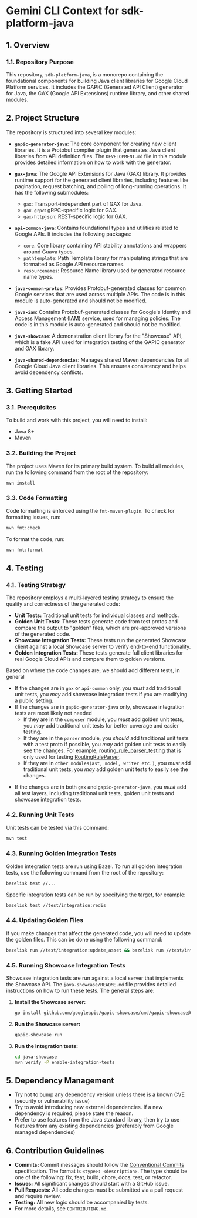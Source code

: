 # Gemini CLI Context for sdk-platform-java

## 1. Overview

### 1.1. Repository Purpose

This repository, `sdk-platform-java`, is a monorepo containing the foundational components for building Java client libraries for Google Cloud Platform services. It includes the GAPIC (Generated API Client) generator for Java, the GAX (Google API Extensions) runtime library, and other shared modules.

## 2. Project Structure

The repository is structured into several key modules:

*   **`gapic-generator-java`**: The core component for creating new client libraries. It is a Protobuf compiler plugin that generates Java client libraries from API definition files. The `DEVELOPMENT.md` file in this module provides detailed information on how to work with the generator.

*   **`gax-java`**: The Google API Extensions for Java (GAX) library. It provides runtime support for the generated client libraries, including features like pagination, request batching, and polling of long-running operations. It has the following submodules:
    *   `gax`: Transport-independent part of GAX for Java.
    *   `gax-grpc`: gRPC-specific logic for GAX.
    *   `gax-httpjson`: REST-specific logic for GAX.

*   **`api-common-java`**: Contains foundational types and utilities related to Google APIs. It includes the following packages:
    *   `core`: Core library containing API stability annotations and wrappers around Guava types.
    *   `pathtemplate`: Path Template library for manipulating strings that are formatted as Google API resource names.
    *   `resourcenames`: Resource Name library used by generated resource name types.

*   **`java-common-protos`**: Provides Protobuf-generated classes for common Google services that are used across multiple APIs. The code is in this module is auto-generated and should not be modified.

*   **`java-iam`**: Contains Protobuf-generated classes for Google's Identity and Access Management (IAM) service, used for managing policies. The code is in this module is auto-generated and should not be modified.

*   **`java-showcase`**: A demonstration client library for the "Showcase" API, which is a fake API used for integration testing of the GAPIC generator and GAX library.

*   **`java-shared-dependencies`**: Manages shared Maven dependencies for all Google Cloud Java client libraries. This ensures consistency and helps avoid dependency conflicts.

## 3. Getting Started

### 3.1. Prerequisites

To build and work with this project, you will need to install:

*   Java 8+
*   Maven

### 3.2. Building the Project

The project uses Maven for its primary build system. To build all modules, run the following command from the root of the repository:

```sh
mvn install
```

### 3.3. Code Formatting

Code formatting is enforced using the `fmt-maven-plugin`. To check for formatting issues, run:

```sh
mvn fmt:check
```

To format the code, run:

```sh
mvn fmt:format
```

## 4. Testing

### 4.1. Testing Strategy

The repository employs a multi-layered testing strategy to ensure the quality and correctness of the generated code:

*   **Unit Tests:** Traditional unit tests for individual classes and methods.
*   **Golden Unit Tests:** These tests generate code from test protos and compare the output to "golden" files, which are pre-approved versions of the generated code.
*   **Showcase Integration Tests:** These tests run the generated Showcase client against a local Showcase server to verify end-to-end functionality.
*   **Golden Integration Tests:** These tests generate full client libraries for real Google Cloud APIs and compare them to golden versions.

Based on where the code changes are, we should add different tests, in general

*   If the changes are in `gax` or `api-common` only, you _must_ add traditional unit tests, you _may_ add showcase integration tests if you are modifying a public setting. 
*   If the changes are in `gapic-generator-java` only, showcase integration tests are most likely not needed
      * If they are in the `composer` module, you _must_ add golden unit tests, you _may_ add traditional unit tests for better coverage and easier testing.
      * If they are in the `parser` module, you _should_ add traditional unit tests with a test proto if possible, you _may_ add golden unit tests to easily see the changes. For example, [routing_rule_parser_testing](https://github.com/googleapis/sdk-platform-java/blob/main/gapic-generator-java/src/test/proto/routing_rule_parser_testing.proto) that is only used for testing [RoutingRuleParser](https://github.com/googleapis/sdk-platform-java/blob/main/gapic-generator-java/src/main/java/com/google/api/generator/gapic/protoparser/RoutingRuleParser.java).
      * If they are in `other modules(ast, model, writer etc.)`, you _must_ add traditional unit tests, you _may_ add golden unit tests to easily see the changes.
- If the changes are in both `gax` and `gapic-generator-java`, you _must_ add all test layers, including traditional unit tests, golden unit tests and showcase integration tests.

### 4.2. Running Unit Tests

Unit tests can be tested via this command:

```sh
mvn test
```

### 4.3. Running Golden Integration Tests

Golden integration tests are run using Bazel. To run all golden integration tests, use the following command from the root of the repository:

```sh
bazelisk test //...
```

Specific integration tests can be run by specifying the target, for example:

```sh
bazelisk test //test/integration:redis
```

### 4.4. Updating Golden Files

If you make changes that affect the generated code, you will need to update the golden files. This can be done using the following command:

```sh
bazelisk run //test/integration:update_asset && bazelisk run //test/integration:update_credentials && bazelisk run //test/integration:update_iam && bazelisk run //test/integration:update_kms && bazelisk run //test/integration:update_pubsub && bazelisk run //test/integration:update_logging && bazelisk run //test/integration:update_redis && bazelisk run //test/integration:update_storage && bazelisk run //test/integration:update_library && bazelisk run //test/integration:update_compute && bazelisk run //test/integration:update_bigtable && bazelisk run //test/integration:update_apigeeconnect 
```

### 4.5. Running Showcase Integration Tests

Showcase integration tests are run against a local server that implements the Showcase API. The `java-showcase/README.md` file provides detailed instructions on how to run these tests. The general steps are:

1.  **Install the Showcase server:**

    ```sh
    go install github.com/googleapis/gapic-showcase/cmd/gapic-showcase@latest
    ```

2.  **Run the Showcase server:**

    ```sh
    gapic-showcase run
    ```

3.  **Run the integration tests:**

    ```sh
    cd java-showcase
    mvn verify -P enable-integration-tests
    ```
    
## 5. Dependency Management

- Try not to bump any dependency version unless there is a known CVE (security or vulnerability issue)
- Try to avoid introducing new external dependencies. If a new dependency is required, please state the reason.
- Prefer to use features from the Java standard library, then try to use features from any existing dependencies (preferably from Google managed dependencies)

## 6. Contribution Guidelines

- **Commits:** Commit messages should follow the [Conventional Commits](https://www.conventionalcommits.org/)
  specification. The format is `<type>: <description>`. The type should be one of the following: fix, feat,
  build, chore, docs, test, or refactor.
- **Issues:** All significant changes should start with a GitHub issue.
- **Pull Requests:** All code changes must be submitted via a pull request and require review.
- **Testing:** All new logic should be accompanied by tests.
- For more details, see `CONTRIBUTING.md`.

